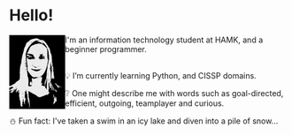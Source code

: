 # Hello!


<img src="https://github.com/sarpendal/sarpendal/blob/main/me_bw.jpg" alt="Black and white picture of Sari" width="20%" align="left">

<p>
I'm an information technology student at HAMK, 
and a beginner programmer.
<br><br>

:bulb: I’m currently learning Python, and CISSP domains.

:grey_question: One might describe me with words such as 
goal-directed, efficient, outgoing, teamplayer and curious.

:snowman: Fun fact: I've taken a swim in an icy lake and diven into a pile of snow...
</p>

                  
<!--
**sarpendal/sarpendal** is a ✨ _special_ ✨ repository because its `README.md` (this file) appears on your GitHub profile.

Here are some ideas to get you started:

- 🔭 I’m currently working on ...
- 🌱 I’m currently learning ...
- 👯 I’m looking to collaborate on ...
- 🤔 I’m looking for help with ...
- 💬 Ask me about ...
- 📫 How to reach me: ...
- 😄 Pronouns: ...
- ⚡ Fun fact: ...
-->
